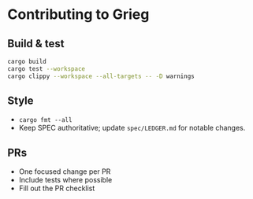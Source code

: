 # Contributing to Grieg

## Build & test
```bash
cargo build
cargo test --workspace
cargo clippy --workspace --all-targets -- -D warnings
```

## Style
- `cargo fmt --all`
- Keep SPEC authoritative; update `spec/LEDGER.md` for notable changes.

## PRs
- One focused change per PR
- Include tests where possible
- Fill out the PR checklist
